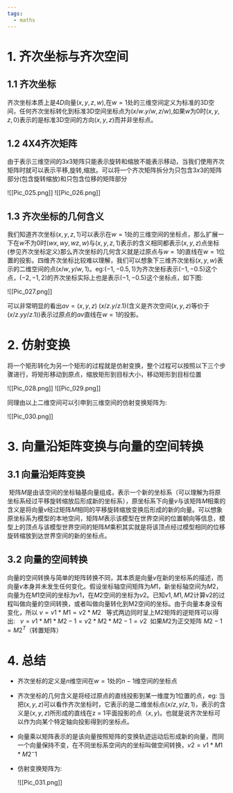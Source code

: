 ```yaml
---
tags:
  - maths
---
```


# 1. 齐次坐标与齐次空间

## 1.1 齐次坐标

齐次坐标本质上是$4D$向量$(x,y,z,w)$,在$w=1$处的三维空间定义为标准的3D空间，任何齐次坐标转化到标准3D空间坐标点为$(x/w.y/w,z/w),$如果$w$为0时$(x,y,z,0)$表示的是标准3D空间的方向$(x,y,z)$而并非坐标点。

## 1.2 4X4齐次矩阵

由于表示三维空间的$3x3$矩阵只能表示旋转和缩放不能表示移动，当我们使用齐次矩阵时就可以表示平移,旋转,缩放。可以将一个齐次矩阵拆分为只包含$3x3$的矩阵部分(包含旋转缩放)和只包含位移的矩阵部分

![[Pic_025.png]]
![[Pic_026.png]]

## 1.3 齐次坐标的几何含义

我们知道齐次坐标$(x,y,z,1)$可以表示在$w=1$处的三维空间的坐标点，那么扩展一下在$w$不为0时$(wx,wy,wz,w)$与$(x,y,z,1)$表示的含义相同都表示$(x,y,z)$点坐标(参见齐次坐标定义)那么齐次坐标的几何含义就是过原点与$w=1$的直线在$w=1$位置的投影。四维齐次坐标比较难以理解，我们可以想象下三维齐次坐标$(x,y,w)$表示的二维空间的点$(x/w, y/w,1)$。eg:$(-1,-0.5,1)$为齐次坐标表示$(-1,-0.5)$这个点，$(-2,-1,2)$的齐次坐标实际上也是表示$(-1,-0.5)$这个坐标点，如下图:

![[Pic_027.png]]

可以非常明显的看出$av=(x,y,z)~(x/z.y/z.1)$(含义是齐次空间$(x,y,z)$等价于$(x/z.yy/z.1))$表示过原点的$av$直线在$w=1$的投影。

# 2. 仿射变换

将一个矩形转化为另一个矩形的过程就是仿射变换，整个过程可以按照以下三个步骤进行，将矩形移动到原点，缩放矩形到目标大小，移动矩形到目标位置

![[Pic_028.png]]
![[Pic_029.png]]

同理由以上二维空间可以引申到三维空间的仿射变换矩阵为:

![[Pic_030.png]]

# 3. 向量沿矩阵变换与向量的空间转换

## 3.1 向量沿矩阵变换

 矩阵$M$是由该空间的坐标轴基向量组成，表示一个新的坐标系（可以理解为将原坐标系经过平移旋转缩放后形成新的坐标系），原坐标系下向量$v$与该矩阵$M$相乘的含义是将向量$v$经过矩阵$M$相同的平移旋转缩放变换后形成的新的向量。可以想象原坐标系为模型的本地空间，矩阵$M$表示该模型在世界空间的位置朝向等信息，模型上的顶点与该模型世界空间的矩阵$M$乘积其实就是将该顶点经过模型相同的位移旋转缩放到达世界空间的新的坐标点。

## 3.2 向量的空间转换

向量的空间转换与简单的矩阵转换不同，其本质是向量$v$在新的坐标系的描述，而向量$v$本身并未发生任何变化。假设坐标轴空间矩阵为$M1$，新坐标轴空间为$M2$，向量为在$M1$空间的坐标为$v1$，在$M2$空间的坐标为$v2$。已知$v1,M1,M2$计算v2的过程叫做向量的空间转换，或者叫做向量转化到M2空间的坐标。由于向量本身没有变化，所以 $v = v1*M1 = v2 *M2$   等式两边同时呈上M2矩阵的逆矩阵可以得出:   $v = v1*M1*M2-1 = v2 *M2*M2-1 = v2$  如果$M2$为正交矩阵 $M2 -1 = M2^T$（转置矩阵）

# 4. 总结

- 齐次坐标的定义是$n$维空间在$w=1$处的$n-1$维空间的坐标点
- 齐次坐标的几何含义是将经过原点的直线投影到某一维度为1位置的点，eg: 当把$(x,y,z)$可以看作齐次坐标时，它表示的是二维坐标点$(x/z, y/z,1)$，表示的含义是$(x,y,z)$所形成的直线在z = 1平面投影的点（$x,y)$。也就是说齐次坐标可以作为向某个特定轴向投影得到的坐标点。
- 向量乘以矩阵表示的是该向量按照矩阵的变换轨迹运动后形成新的向量，而同一个向量保持不变，在不同坐标系空间内的坐标叫做空间转换，$v2 = v1 *M1*M2^-1$
- 仿射变换矩阵为:

	![[Pic_031.png]]

